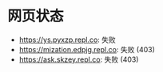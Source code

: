 # 网页状态
- https://ys.pyxzp.repl.co: 失败
- https://mization.edpjg.repl.co: 失败 (403)
- https://ask.skzey.repl.co: 失败 (403)
